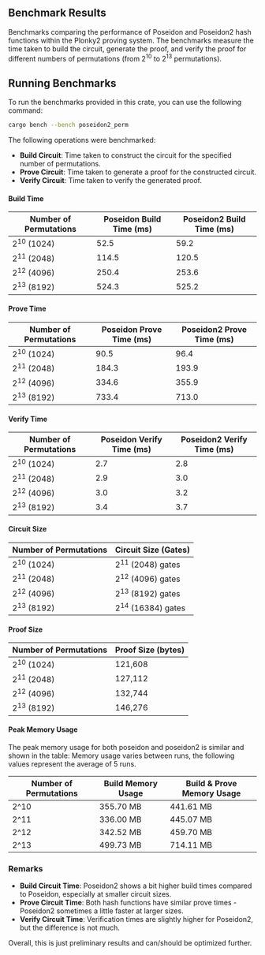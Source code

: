 ## Benchmark Results

Benchmarks comparing the performance of Poseidon and Poseidon2 hash functions within the Plonky2 proving system. The benchmarks measure the time taken to build the circuit, generate the proof, and verify the proof for different numbers of permutations (from 2<sup>10</sup> to 2<sup>13</sup> permutations).

## Running Benchmarks

To run the benchmarks provided in this crate, you can use the following command:

```bash
cargo bench --bench poseidon2_perm
```

The following operations were benchmarked:

- **Build Circuit**: Time taken to construct the circuit for the specified number of permutations.
- **Prove Circuit**: Time taken to generate a proof for the constructed circuit.
- **Verify Circuit**: Time taken to verify the generated proof.

#### Build Time

| Number of Permutations | Poseidon Build Time (ms) | Poseidon2 Build Time (ms) |
|------------------------|------------------|------------------|
| 2<sup>10</sup> (1024)  | 52.5             | 59.2             |
| 2<sup>11</sup> (2048)  | 114.5            | 120.5            |
| 2<sup>12</sup> (4096)  | 250.4            | 253.6            |
| 2<sup>13</sup> (8192)  | 524.3            | 525.2            |

#### Prove Time

| Number of Permutations | Poseidon Prove Time (ms) | Poseidon2 Prove Time (ms) |
|------------------------|------------------|-------------------|
| 2<sup>10</sup> (1024)  | 90.5             | 96.4              |
| 2<sup>11</sup> (2048)  | 184.3            | 193.9             |
| 2<sup>12</sup> (4096)  | 334.6            | 355.9             |
| 2<sup>13</sup> (8192)  | 733.4            | 713.0             |

#### Verify Time

| Number of Permutations | Poseidon Verify Time (ms) | Poseidon2 Verify Time (ms) |
|------------------------|-------------------|--------------------|
| 2<sup>10</sup> (1024)  | 2.7               | 2.8                |
| 2<sup>11</sup> (2048)  | 2.9               | 3.0                |
| 2<sup>12</sup> (4096)  | 3.0               | 3.2                |
| 2<sup>13</sup> (8192)  | 3.4               | 3.7                |

#### Circuit Size

| Number of Permutations | Circuit Size (Gates)         |
|------------------------|------------------------------|
| 2<sup>10</sup> (1024)  | 2<sup>11</sup> (2048) gates  |
| 2<sup>11</sup> (2048)  | 2<sup>12</sup> (4096) gates  |
| 2<sup>12</sup> (4096)  | 2<sup>13</sup> (8192) gates  |
| 2<sup>13</sup> (8192)  | 2<sup>14</sup> (16384) gates |

#### Proof Size

| Number of Permutations | Proof Size (bytes) |
|------------------------|--------------------|
| 2<sup>10</sup> (1024)  | 121,608            |
| 2<sup>11</sup> (2048)  | 127,112            |
| 2<sup>12</sup> (4096)  | 132,744            |
| 2<sup>13</sup> (8192)  | 146,276            |

#### Peak Memory Usage
The peak memory usage for both poseidon and poseidon2 is similar and shown in the table:
Memory usage varies between runs, the following values represent the average of 5 runs.

| Number of Permutations | Build Memory Usage | Build & Prove Memory Usage |
|------------------------|--------------------|----------------------------|
| 2^10                   | 355.70 MB          | 441.61 MB                  |
| 2^11                   | 336.00 MB          | 445.07 MB                  |
| 2^12                   | 342.52 MB          | 459.70 MB                  |
| 2^13                   | 499.73 MB          | 714.11 MB                  |


### Remarks

- **Build Circuit Time**: Poseidon2 shows a bit higher build times compared to Poseidon, especially at smaller circuit sizes.
- **Prove Circuit Time**: Both hash functions have similar prove times - Poseidon2 sometimes a little faster at larger sizes.
- **Verify Circuit Time**: Verification times are slightly higher for Poseidon2, but the difference is not much.

Overall, this is just preliminary results and can/should be optimized further.
